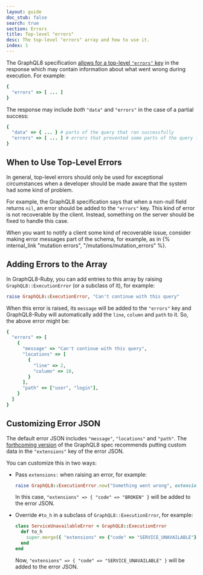 ```yaml
---
layout: guide
doc_stub: false
search: true
section: Errors
title: Top-level "errors"
desc: The top-level "errors" array and how to use it.
index: 1
---
```


The GraphQL8 specification [allows for a top-level `"errors"` key](http://facebook.github.io/graphql8/October2016/#sec-Errors) in the response which may contain information about what went wrong during execution. For example:

```ruby
{
  "errors" => [ ... ]
}
```

The response may include _both_ `"data"` and `"errors"` in the case of a partial success:

```ruby
{
  "data" => { ... } # parts of the query that ran successfully
  "errors" => [ ... ] # errors that prevented some parts of the query from running
}
```

## When to Use Top-Level Errors

In general, top-level errors should only be used for exceptional circumstances when a developer should be made aware that the system had some kind of problem.

For example, the GraphQL8 specification says that when a non-null field returns `nil`, an error should be added to the `"errors"` key. This kind of error is not recoverable by the client. Instead, something on the server should be fixed to handle this case.

When you want to notify a client some kind of recoverable issue, consider making error messages part of the schema, for example, as in {% internal_link "mutation errors", "/mutations/mutation_errors" %}.

## Adding Errors to the Array

In GraphQL8-Ruby, you can add entries to this array by raising `GraphQL8::ExecutionError` (or a subclass of it), for example:

```ruby
raise GraphQL8::ExecutionError, "Can't continue with this query"
```

When this error is raised, its `message` will be added to the `"errors"` key and GraphQL8-Ruby will automatically add the `line`, `column` and `path` to it. So, the above error might be:

```ruby
{
  "errors" => [
    {
      "message" => "Can't continue with this query",
      "locations" => [
        {
          "line" => 2,
          "column" => 10,
        }
      ],
      "path" => ["user", "login"],
    }
  ]
}
```

## Customizing Error JSON

The default error JSON includes `"message"`, `"locations"` and `"path"`. The [forthcoming version](http://facebook.github.io/graphql8/draft/#example-fce18) of the GraphQL8 spec recommends putting custom data in the `"extensions"` key of the error JSON.

You can customize this in two ways:

- Pass `extensions:` when raising an error, for example:
  ```ruby
  raise GraphQL8::ExecutionError.new("Something went wrong", extensions: { "code" => "BROKEN" })
  ```
  In this case, `"extensions" => { "code" => "BROKEN" }` will be added to the error JSON.

- Override `#to_h` in a subclass of `GraphQL8::ExecutionError`, for example:
  ```ruby
  class ServiceUnavailableError < GraphQL8::ExecutionError
    def to_h
      super.merge({ "extensions" => {"code" => "SERVICE_UNAVAILABLE"} })
    end
  end
  ```
  Now, `"extensions" => { "code" => "SERVICE_UNAVAILABLE" }` will be added to the error JSON.
